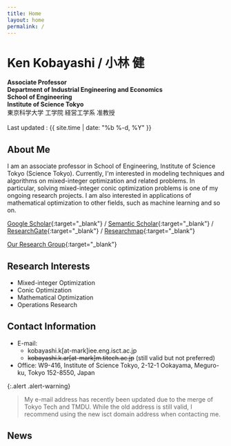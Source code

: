 ```yaml
---
title: Home
layout: home
permalink: /
---
```



# Ken Kobayashi / 小林 健
**Associate Professor**  
**Department of Industrial Engineering and Economics**  
**School of Engineering**  
**Institute of Science Tokyo**  
東京科学大学 工学院 経営工学系 准教授  
<br>
Last updated : {{ site.time | date: "%b %-d, %Y"  }}

## **About Me**


I am an associate professor in School of Engineering, Institute of Science Tokyo (Science Tokyo). 
Currently, I'm interested in modeling techniques and algorithms on mixed-integer optimization and related problems. 
In particular, solving mixed-integer conic optimization problems is one of my ongoing research projects. 
I am also interested in applications of mathematical optimization to other fields, such as machine learning and so on.

[Google Scholar](https://scholar.google.co.jp/citations?user=fyMWmOMAAAAJ){:target="_blank"} / [Semantic Scholar](https://www.semanticscholar.org/author/47891756){:target="_blank"} / [ResearchGate](https://www.researchgate.net/profile/Ken-Kobayashi-4){:target="_blank"} / [Researchmap](https://researchmap.jp/ken-kobayashi/?lang=en){:target="_blank"}   
   
[Our Research Group](https://isct-koba-lab.github.io/){:target="_blank"}

## **Research Interests**
- Mixed-integer Optimization
- Conic Optimization
- Mathematical Optimization
- Operations Research


## Contact Information
- E-mail:
  - kobayashi.k[at-mark]iee.eng.isct.ac.jp
  - ~~kobayashi.k.ar[at-mark]m.titech.ac.jp~~ (still valid but not preferred)  
- Office: W9-416, Institute of Science Tokyo, 2-12-1 Ookayama, Meguro-ku, Tokyo 152-8550, Japan

{:.alert .alert-warning}
> My e-mail address has recently been updated due to the merge of Tokyo Tech and TMDU. While the old address is still valid, I recommend using the new isct domain address when contacting me.

## **News**
